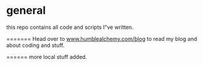general
=======

this repo contains all code and scripts I"ve written.

=======
Head over to www.humblealchemy.com/blog to read my blog and about coding and stuff.

======
more local stuff added.
